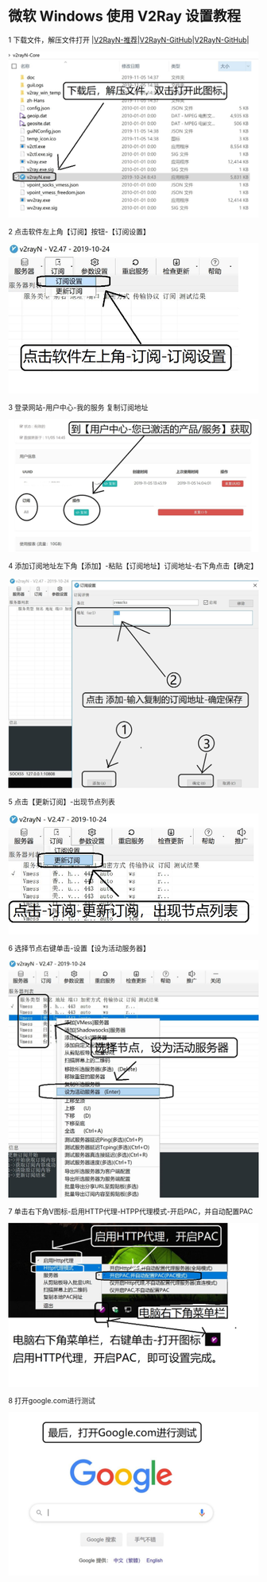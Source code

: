 # 微软 Windows 使用 V2Ray 设置教程

1 下载文件，解压文件打开 |[V2RayN-推荐](http://d.v2server.ga/v2.zip)|[V2RayN-GitHub](https://github.com/V2Server/V2Ray/raw/master/v2rayN-Core.zip)|[V2RayN-GitHub](https://github.com/2dust/v2rayN/releases)| 

![](/img/w1.JPG)

2 点击软件左上角【订阅】按钮-【订阅设置】

![](/img/w2.JPG)

3 登录网站-用户中心-我的服务 复制订阅地址

![](/img/w4.JPG)

4 添加订阅地址左下角【添加】-粘贴【订阅地址】订阅地址-右下角点击【确定】

![](/img/w3.JPG)

5 点击【更新订阅】-出现节点列表

![](/img/w5.JPG)

6 选择节点右键单击-设置【设为活动服务器】

![](/img/w6.JPG)

7 单击右下角V图标-启用HTTP代理-HTPP代理模式-开启PAC，并自动配置PAC

![](/img/w7.JPG)

8 打开google.com进行测试

![](/img/w8.JPG)
